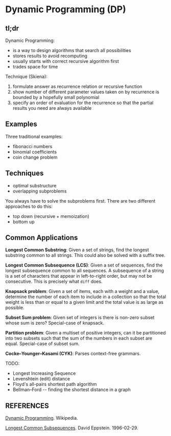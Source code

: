 ---
---

Dynamic Programming (DP)
========================

## tl;dr

Dynamic Programming:
- is a way to design algorithms that search all possibilities
- stores results to avoid recomputing
- usually starts with correct recursive algorithm first
- trades space for time

Technique (Skiena):
1. formulate answer as recurrence relation or recursive function
2. show number of different parameter values taken on by recurrence is bounded by a hopefully small polynomial
3. specify an order of evaluation for the recurrence so that the partial results you need are always available

## Examples

Three traditional examples:
- fibonacci numbers
- binomial coefficients
- coin change problem

## Techniques

- optimal substructure
- overlapping subproblems

You always have to solve the subproblems first.
There are two different approaches to do this:
- top down (recursive + memoization)
- bottom up


## Common Applications

**Longest Common Substring**: Given a set of strings, find the longest substring common to all strings. This could also be solved with a suffix tree.

**Longest Common Subsequence (LCS)**: Given a set of sequences, find the longest subsequence common to all sequences. A subsequence of a string is a set of characters that appear in left-to-right order, but may not be consecutive. This is precisely what `diff` does.

**Knapsack problem**: Given a set of items, each with a weight and a value, determine the number of each item to include in a collection so that the total weight is less than or equal to a given limit and the total value is as large as possible.

**Subset Sum problem**: Given set of integers is there is non-zero subset whose sum is zero? Special-case of knapsack.

**Partition problem**: Given a multiset of positive integers, can it be partitioned into two subsets such that the sum of the numbers in each subset are equal. Special-case of subset sum.

**Cocke–Younger–Kasami (CYK)**: Parses context-free grammars.

TODO:
- Longest Increasing Sequence
- Levenshtein (edit) distance
- Floyd's all-pairs shortest path algorithm
- Bellman–Ford -- finding the shortest distance in a graph

## REFERENCES

[Dynamic Programming](https://en.wikipedia.org/wiki/Dynamic_programming). Wikipedia.

[Longest Common Subsequences](https://www.ics.uci.edu/~eppstein/161/960229.html). David Eppstein. 1996-02-29.